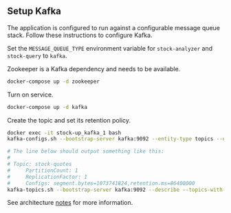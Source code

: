 ## Setup Kafka
The application is configured to run against a configurable message queue stack. Follow these instructions to configure
Kafka.

Set the `MESSAGE_QUEUE_TYPE` environment variable for `stock-analyzer` and `stock-query` to `kafka`.

Zookeeper is a Kafka dependency and needs to be available.
```bash
docker-compose up -d zookeeper
```

Turn on service.
```bash
docker-compose up -d kafka
```

Create the topic and set its retention policy.
```bash
docker exec -it stock-up_kafka_1 bash
kafka-configs.sh --bootstrap-server kafka:9092 --entity-type topics --entity-name stock-quotes --alter --add-config retention.ms=86400000

# The line below should output something like this:
#
# Topic: stock-quotes
#     PartitionCount: 1
#     ReplicationFactor: 1
#     Configs: segment.bytes=1073741824,retention.ms=86400000
kafka-topics.sh --bootstrap-server kafka:9092 --describe --topics-with-overrides
```

See architecture [notes](/doc/architecture/kafka) for more information.
